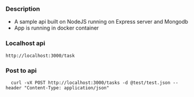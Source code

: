### Description
- A sample api built on NodeJS running on Express server and Mongodb
- App is running in docker container

### Localhost api
`http://localhost:3000/task`

### Post to api
```
  curl -vX POST http://localhost:3000/tasks -d @test/test.json --header "Content-Type: application/json"
```
